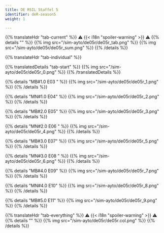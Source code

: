 ```yaml
---
title: DE RSIL Staffel 5
identifier: deR-season5
weight: 1

---
```


{{% translateHdr "tab-current" %}}
:warning: {{< i18n "spoiler-warning" >}} :warning:
{{% details "" %}}
{{% img src="/sim-ayto/de05r/de05r_tab.png" %}}
{{% img src="/sim-ayto/de05r/de05r_sum.png" %}}
{{% /details %}}

{{% translateHdr "tab-individual" %}}

{{% translatedDetails "tab-start" %}}
{{% img src="/sim-ayto/de05r/de05r_0.png" %}}
{{% /translatedDetails %}}

{{% details "MB#1.0 E03 " %}}
{{% img src="/sim-ayto/de05r/de05r_1.png" %}}
{{% /details %}}

{{% details "MN#1.0 E04" %}}
{{% img src="/sim-ayto/de05r/de05r_2.png" %}}
{{% /details %}}

{{% details "MB#2.0 E05" %}}
{{% img src="/sim-ayto/de05r/de05r_3.png" %}}
{{% /details %}}

{{% details "MN#2.0 E06 " %}}
{{% img src="/sim-ayto/de05r/de05r_4.png" %}}
{{% /details %}}

{{% details "MB#3.0 E07" %}}
{{% img src="/sim-ayto/de05r/de05r_5.png" %}}
{{% /details %}}

{{% details "MN#3.0 E08 " %}}
{{% img src="/sim-ayto/de05r/de05r_6.png" %}}
{{% /details %}}

{{% details "MB#4.0 E09" %}}
{{% img src="/sim-ayto/de05r/de05r_7.png" %}}
{{% /details %}}

{{% details "MN#4.0 E10" %}}
{{% img src="/sim-ayto/de05r/de05r_8.png" %}}
{{% /details %}}

{{% details "MB#5.0 E11" %}}
{{% img src="/sim-ayto/de05r/de05r_9.png" %}}
{{% /details %}}

{{% translateHdr "tab-everything" %}}
:warning: {{< i18n "spoiler-warning" >}} :warning:
{{% details "" %}}
{{% img src="/sim-ayto/de05r/de05r.col.png" %}}
{{% /details %}}
